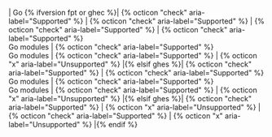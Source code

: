 | Go {% ifversion fpt or ghec %}| {% octicon "check" aria-label="Supported" %} | {% octicon "check" aria-label="Supported" %} | {% octicon "check" aria-label="Supported" %} | {% octicon "check" aria-label="Supported" %}<br>Go modules | {% octicon "check" aria-label="Supported" %}<br> Go modules | {% octicon "check" aria-label="Supported" %} | {% octicon "x" aria-label="Unsupported" %} |{% elsif ghes %}| {% octicon "check" aria-label="Supported" %} | {% octicon "check" aria-label="Supported" %}<br>Go modules | {% octicon "check" aria-label="Supported" %}<br>Go modules | {% octicon "check" aria-label="Supported" %} | {% octicon "x" aria-label="Unsupported" %} |{% elsif ghes %}| {% octicon "check" aria-label="Supported" %} | {% octicon "x" aria-label="Unsupported" %} | {% octicon "check" aria-label="Supported" %} | {% octicon "x" aria-label="Unsupported" %} |{% endif %}
